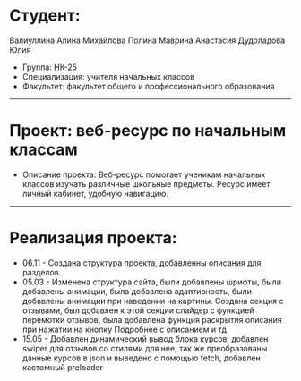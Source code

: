 # Студент: 
 Валиуллина Алина
 Михайлова Полина
 Маврина Анастасия
 Дудоладова Юлия
- Группа: НК-25
- Специализация: учителя начальных классов
- Факультет: факультет общего и профессионального образования 
---
# Проект: веб-ресурс по начальным классам
- Описание проекта: Веб-ресурс помогает ученикам начальных классов изучать различные школьные предметы. Ресурс имеет личный кабинет, удобную навигацию. 
---
# Реализация проекта: 
- 06.11 - Создана структура проекта, добавленны описания для разделов. 
- 05.03 - Изменена структура сайта, были добавлены шрифты, были добавлены анимации, была добавлена адаптивность, были добавлены анимации при наведении на картины. Создана секция с отзывами, был добавлен к этой секции слайдер с функцией перемотки отзывов, была добавлена функция раскрытия описания при нажатии на кнопку Подробнее с описанием и тд
- 15.05 - Добавлен динамический вывод блока курсов, добавлен swiper для отзывов со стилями для нее, так же преобразованы данные курсов в json и выведено с помощью fetch, добавлен кастомный preloader